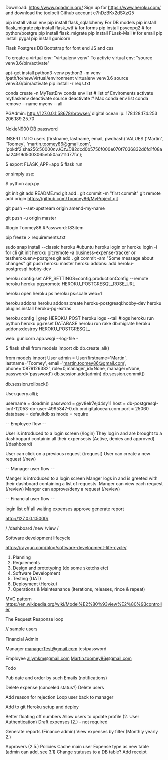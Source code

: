 <!-- PREREQUISITES: -->

Download: https://www.pgadmin.org/
Sign up for https://www.heroku.com/ and download the toolbelt
Github account
e7hDzBKx2dSXzQ5

<!--- Python Libraries used -->
pip install vitual env
pip install flask_sqlalchemy  For DB models
pip install flask_migrate
pip install flask_wtf # for forms
pip install psycopg2  # for python/postgre
pip install flask_migrate
pip install FLask-Mail # for email
pip install pygal
pip install gunicorn


<!-- TECHNOLOGY USED -->
Flask
Postgres DB
Bootstrap for font end
JS and css


<!--- VIRTUAL ENVIROMENT SETUP -->
<!-- MAC/Linux -->
To create a virtual env: "virtualenv venv"
To activte virtual env: "source venv3.6/bin/activate"

apt-get install python3-venv
python3 -m venv /path/to/new/virtual/environment
virtualenv venv3.6
source venv3.6/bin/activate
pip install -r reqs.txt

<!-- Windows need conda installed -->
conda create -n MyTestEnv
conda env list # list of Enviroments
activate myflaskenv
deactivate
source deactivate # Mac
conda env list
conda remove --name myenv --all


<!-- DATABASE INFO -->

PGAdmin: http://127.0.0.1:58678/browser/
digital ocean ip: 178.128.174.253
                  206.189.25.70


NokieN900 DB password

<!--  Query to create the master user in PGAdmin -->

INSERT INTO users (firstname, lastname, email, pwdhash)
VALUES ('Martin', 'Toomey', 'martin.toomey86@gmail.com', 'pbkdf2:sha256:50000$nvJQzJD8$2dcd0b5756f000e070f7036832d6fd1f08a5a24919d5003065eb50aa211d77fa');

<!-- RUNNNG APPLICIATION -->

$ export FLASK_APP=app
$ flask run

or simply use:

$ python app.py



<!--GitHub setup  -->
git init
git add README.md
git add .
git commit -m "first commit"
git remote add origin https://github.com/Toomey86/MyProject.git

git push --set-upstream origin amend-my-name

git push -u origin master

#login Toomey86
#Password: l83item


<!--Create a requirment.txt file  -->
pip freeze > requirements.txt

<!--Heroku set up  -->
sudo snap install --classic heroku  #ubuntu
heroku login or heroku login -i for cli
git init
heroku git:remote -a business-expense-tracker
or testherokuenv-postgres
git add .
git commit -am "Some message about changes"
git push heroku master
heroku addons: add heroku-postgresql:hobby-dev
<!--Other Heroku useful commands  -->
heroku config:set APP_SETTINGS=config.productionConfig --remote heroku
heroku pg:promote HEROKU_POSTGRESQL_ROSE_URL

heroku open
heroku ps
heroku ps:scale web=1

heroku addons
heroku addons:create heroku-postgresql:hobby-dev
heroku plugins:install heroku-pg-extras

heroku config | grep HEROKU_POST
heroku logs --tail #logs
heroku run python
heroku pg:reset DATABASE
heroku run rake db:migrate
heroku addons:destroy HEROKU_POSTGRESQL_<COLOR>

<!--proc file  -->
web: gunicorn app.wsgi --log-file -
<!-- Shell -->
$ flask shell
from models import db
db.create_all()

<!--- Create new user -->
from models import User
admin = User(firstname='Martin', lastname='Toomey', email='martin.toomey86@gmail.com', phone='0879126382', role=0,manager_id=None, manager=None, password='password')
db.session.add(admin)
db.session.commit()

<!-- If running into issues use:  -->
db.session.rollback()


<!-- ORM Queries -->
User.query.all();


username = doadmin
password = gyv8elr7ejd4sy11
host = db-postgresql-lon1-12053-do-user-4995347-0.db.ondigitalocean.com
port = 25060
database = defaultdb
sslmode = require


<!-- APP STORYBOARD --->

--  Employee flow --

User is introduced to a login screen (/login)
They log in and are brought to a dashbopard containin all their expensesis (Active, denies and approved) (/dashboard)

User can click on a previous request (/request)
User can create a new request (/new)


-- Manager user flow --

Manger is introduced to a login screen
Manger logs in and is greeted with their dashboard containing a list of requests.
Manger can view each request (/review)
Manger can approve/deny a request (/review)


-- Financial user flow --

login
list off all waiting expenses
approve
generate report


<!-- URLS -->

http://127.0.0.1:5000/

/
/dashboard
/new
/view
/


Software development lifecycle

https://raygun.com/blog/software-development-life-cycle/

1. Planning
2. Requiements
3. Design and prototyping (do some sketchs etc)
4. Software Development
5. Testing (UAT)
6. Deployment (Heroku)
7. Operations & Mainteanance (iterations, releases, rince & repeat)

MVC pattern https://en.wikipedia.org/wiki/Model%E2%80%93view%E2%80%93controller

The Request Response loop

// sample users

Financial Admin


Manager
managerTest@gmail.com   testpassword


Employee
allymkm@gmail.com
Martin.toomey86@gmail.com


Todo

Pub date and order by such
Emails (notifications)

Delete expense (canceled status?)
Delete users

Add reason for rejection
Loop user back to manager


Add to git
Heroku setup and deploy


Better floating off numbers
Allow users to update profile (2. User Authentication)
Draft expenses (2.) - not required

Generate reports (Finance admin)
View expenses by filter (Monthly yearly 2.)

Approvers (2.5.)
Policies
Cache main user
Expense type as new table (admin can add, see 3.1)
Change statuses to a DB table?
Add receipt
